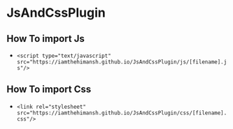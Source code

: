 # JsAndCssPlugin

## How To import Js
- `<script type="text/javascript" src="https://iamthehimansh.github.io/JsAndCssPlugin/js/[filename].js"/>`
## How To import Css
- `<link rel="stylesheet" src="https://iamthehimansh.github.io/JsAndCssPlugin/css/[filename].css"/>`
